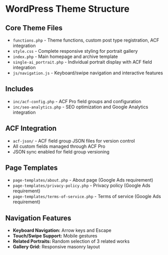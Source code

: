 # WordPress Theme Structure

## Core Theme Files

- `functions.php` - Theme functions, custom post type registration, ACF integration
- `style.css` - Complete responsive styling for portrait gallery
- `index.php` - Main homepage and archive template
- `single-ai_portrait.php` - Individual portrait display with ACF field integration
- `js/navigation.js` - Keyboard/swipe navigation and interactive features

## Includes

- `inc/acf-config.php` - ACF Pro field groups and configuration
- `inc/seo-analytics.php` - SEO optimization and Google Analytics integration

## ACF Integration

- `acf-json/` - ACF field group JSON files for version control
- All custom fields managed through ACF Pro
- JSON sync enabled for field group versioning

## Page Templates

- `page-templates/about.php` - About page (Google Ads requirement)
- `page-templates/privacy-policy.php` - Privacy policy (Google Ads requirement)
- `page-templates/terms-of-service.php` - Terms of service (Google Ads requirement)

## Navigation Features

- **Keyboard Navigation:** Arrow keys and Escape
- **Touch/Swipe Support:** Mobile gestures
- **Related Portraits:** Random selection of 3 related works
- **Gallery Grid:** Responsive masonry layout